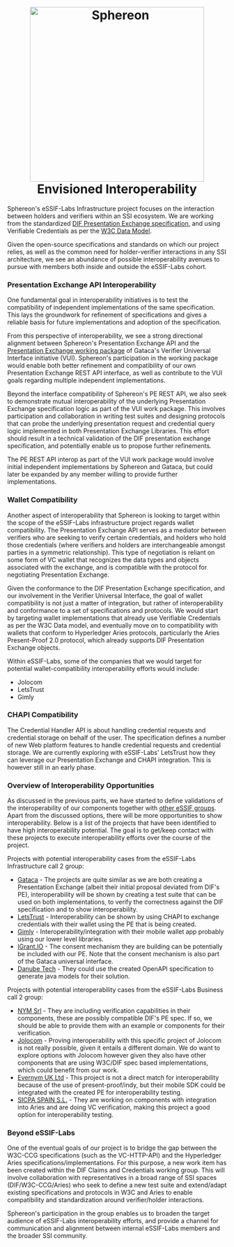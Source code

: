 
<h1 align="center">
  <br>
  <a href="https://www.sphereon.com"><img src="https://sphereon.com/content/themes/sphereon/assets/img/logo.svg" alt="Sphereon" width="400"></a>
  <br> Envisioned Interoperability
  <br>
</h1>


Sphereon's eSSIF-Labs Infrastructure project focuses on the interaction between holders and verifiers within an SSI ecosystem. We are working from the standardized [DIF Presentation Exchange specification](https://identity.foundation/presentation-exchange/), and using Verifiable Credentials as per the [W3C Data Model](https://www.w3.org/TR/vc-data-model/).

Given the open-source specifications and standards on which our project relies, as well as the common need for holder-verifier interactions in any SSI architecture, we see an abundance of possible interoperability avenues to pursue with members both inside and outside the eSSIF-Labs cohort.

### Presentation Exchange API Interoperability
One fundamental goal in interoperability initiatives is to test the compatibility of independent implementations of the same specification. This lays the groundwork for refinement of specifications and gives a reliable basis for future implementations and adoption of the specification.

From this perspective of interoperability, we see a strong directional alignment between Sphereon's Presentation Exchange API and the [Presentation Exchange working package](https://gitlab.grnet.gr/essif-lab/infrastructure_2/gataca/Verifier_Universal_Interface/-/tree/master/WP1-PresentationExchange) of Gataca's Verifier Universal Interface initiative (VUI). Sphereon's participation in the working package would enable both better refinement and compatibility of our own Presentation Exchange REST API interface, as well as contribute to the VUI goals regarding multiple independent implementations.

Beyond the interface compatibility of Sphereon's PE REST API, we also seek to demonstrate mutual interoperability of the underlying Presentation Exchange specification logic as part of the VUI work package. This involves participation and collaboration in writing test suites and designing protocols that can probe the underlying presentation request and credential query logic implemented in both Presentation Exchange Libraries. This effort should result in a technical validation of the DIF presentation exchange specification, and potentially enable us to propose further refinements.

The PE REST API interop as part of the VUI work package would involve initial independent implementations by Sphereon and Gataca, but could later be expanded by any member willing to provide further implementations. 

### Wallet Compatibility

Another aspect of interoperability that Sphereon is looking to target within the scope of the eSSIF-Labs infrastructure project regards wallet compatibility. The Presentation Exchange API serves as a mediator between verifiers who are seeking to verify certain credentials, and holders who hold those credentials (where verifiers and holders are interchangeable amongst parties in a symmetric relationship). This type of negotiation is reliant on some form of VC wallet that recognizes the data types and objects associated with the exchange, and is compatible with the protocol for negotiating Presentation Exchange.

Given the conformance to the DIF Presentation Exchange specification, and our involvement in the Verifier Universal Interface, the goal of wallet compatibility is not just a matter of integration, but rather of interoperability and conformance to a set of specifications and protocols. We would start by targeting wallet implementations that already use Verifiable Credentials as per the W3C Data model, and eventually move on to compatibility with wallets that conform to Hyperledger Aries protocols, particularly the Aries Present-Proof 2.0 protocol, which already supports DIF Presentation Exchange objects.

Within eSSIF-Labs, some of the companies that we would target for potential wallet-compatibility interoperability efforts would include:
* Jolocom
* LetsTrust
* Gimly

### CHAPI Compatibility

The Credential Handler API is about handling credential requests and credential storage on behalf of the user. The specification defines a number of new Web platform features to handle credential requests and credential storage. We are currently exploring with eSSIF-Labs' LetsTrust how they can leverage our Presentation Exchange and CHAPI integration. This is however still in an early phase.

### Overview of Interoperability Opportunities

As discussed in the previous parts, we have started to define validations of the interoperability of our components together with [other eSSIF groups](https://gitlab.grnet.gr/essif-lab/essif-lab/-/blob/master/infrastructure-call/README.md). Apart from the discussed options, there will be more opportunities to show interoperability. Below is a list of the projects that have been identified to have high interoperability potential. The goal is to get/keep contact with these projects to execute interoperability efforts over the course of the project.

Projects with potential interoperability cases from the eSSIF-Labs Infrastructure call 2 group:
* [Gataca](https://gitlab.grnet.gr/essif-lab/infrastructure_2/gataca/Verifier_Universal_Interface_project_summary) - The projects are quite similar as we are both creating a Presentation Exchange (albeit their initial proposal deviated from DIF's PE), interoperability will be shown by creating a test suite that can be used on both implementations, to verify the correctness against the DIF specification and to show interoperability.
* [LetsTrust](https://gitlab.grnet.gr/essif-lab/infrastructure_2/letstrust/letstrust_project_summary) - Interoperability can be shown by using CHAPI to exchange credentials with their wallet using the PE that is being created.
* [Gimly](https://gitlab.grnet.gr/essif-lab/infrastructure_2/gimly/SSI_NFC_Bridge_project_summary) - Interoperability/integration with their mobile wallet app probably using our lower level libraries.
* [IGrant.IO](https://gitlab.grnet.gr/essif-lab/infrastructure_2/igrantio/Automated_Data_Agreements_project_summary) - The consent mechanism they are building can be potentially be included with our PE. Note that the consent mechanism is also part of the Gataca universal interface.
* [Danube Tech](https://gitlab.grnet.gr/essif-lab/infrastructure_2/danubetech/SSI_Java_Libraries_project_summary) - They could use the created OpenAPI specification to generate java models for their solution. 

Projects with potential interoperability cases from the eSSIF-Labs Business call 2 group:
* [NYM Srl](https://gitlab.grnet.gr/essif-lab/infrastructure/nym-srl/vca_project_summary) - They are including verification capabilities in their components, these are possibly compatible DIF's PE spec. If so, we should be able to provide them with an example or components for their verification.
* [Jolocom](https://gitlab.grnet.gr/essif-lab/infrastructure/jolocom/cbas_project_summary) - Proving interoperability with this specific project of Jolocom is not really possible, given it entails a different domain. We do want to explore options with Jolocom however given they also have other components that are using W3C/DIF spec based implementations, which could benefit from our work. 
* [Evernym UK Ltd](https://gitlab.grnet.gr/essif-lab/infrastructure/evernym/openup_project_summary) - This project is not a direct match for interoperability because of the use of present-proof/indy, but their mobile SDK could be integrated with the created PE for interoperability testing. 
* [SICPA SPAIN S.L.](https://gitlab.grnet.gr/essif-lab/infrastructure/sicpa/bridge_project_summary) - They are working on components with integration into Aries and are doing VC verification, making this project a good option for interoperability testing. 


### Beyond eSSIF-Labs

One of the eventual goals of our project is to bridge the gap between the W3C-CCG specifications (such as the VC-HTTP-API) and the Hyperledger Aries specifications/implementations. For this purpose, a new work item has been created within the DIF Claims and Credentials working group. This will involve collaboration with representatives in a broad range of SSI spaces (DIF/W3C-CCG/Aries) who seek to define a new test suite and extend/adapt existing specifications and protocols in W3C and Aries to enable compatibility and standardization around verifier/holder interactions.

Sphereon's participation in the group enables us to broaden the target audience of eSSIF-Labs interoperability efforts, and provide a channel for communication and alignment between internal eSSIF-Labs members and the broader SSI community.


